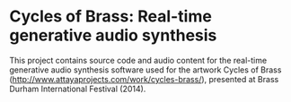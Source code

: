 # Cycles of Brass: Real-time generative audio synthesis

This project contains source code and audio content for the real-time generative audio synthesis software used for the artwork Cycles of Brass (http://www.attayaprojects.com/work/cycles-brass/), presented at Brass Durham International Festival (2014).
